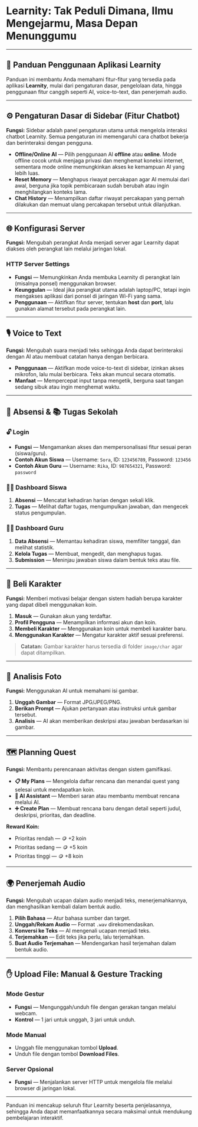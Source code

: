 # Learnity: Tak Peduli Dimana, Ilmu Mengejarmu, Masa Depan Menunggumu

---

## 📖 Panduan Penggunaan Aplikasi Learnity

Panduan ini membantu Anda memahami fitur-fitur yang tersedia pada aplikasi **Learnity**, mulai dari pengaturan dasar, pengelolaan data, hingga penggunaan fitur canggih seperti AI, voice-to-text, dan penerjemah audio.

---

## ⚙️ Pengaturan Dasar di Sidebar (Fitur Chatbot)

**Fungsi:** Sidebar adalah panel pengaturan utama untuk mengelola interaksi chatbot Learnity. Semua pengaturan ini memengaruhi cara chatbot bekerja dan berinteraksi dengan pengguna.

* **Offline/Online AI** — Pilih penggunaan AI **offline** atau **online**. Mode offline cocok untuk menjaga privasi dan menghemat koneksi internet, sementara mode online memungkinkan akses ke kemampuan AI yang lebih luas.
* **Reset Memory** — Menghapus riwayat percakapan agar AI memulai dari awal, berguna jika topik pembicaraan sudah berubah atau ingin menghilangkan konteks lama.
* **Chat History** — Menampilkan daftar riwayat percakapan yang pernah dilakukan dan memuat ulang percakapan tersebut untuk dilanjutkan.

---

## 🌐 Konfigurasi Server

**Fungsi:** Mengubah perangkat Anda menjadi server agar Learnity dapat diakses oleh perangkat lain melalui jaringan lokal.

### HTTP Server Settings

* **Fungsi** — Memungkinkan Anda membuka Learnity di perangkat lain (misalnya ponsel) menggunakan browser.
* **Keunggulan** — Ideal jika perangkat utama adalah laptop/PC, tetapi ingin mengakses aplikasi dari ponsel di jaringan Wi-Fi yang sama.
* **Penggunaan** — Aktifkan fitur server, tentukan **host** dan **port**, lalu gunakan alamat tersebut pada perangkat lain.

---

## 🎙️ Voice to Text

**Fungsi:** Mengubah suara menjadi teks sehingga Anda dapat berinteraksi dengan AI atau membuat catatan hanya dengan berbicara.

* **Penggunaan** — Aktifkan mode voice-to-text di sidebar, izinkan akses mikrofon, lalu mulai berbicara. Teks akan muncul secara otomatis.
* **Manfaat** — Mempercepat input tanpa mengetik, berguna saat tangan sedang sibuk atau ingin menghemat waktu.

---

## 📅 Absensi & 📚 Tugas Sekolah

### 🔓 Login

* **Fungsi** — Mengamankan akses dan mempersonalisasi fitur sesuai peran (siswa/guru).
* **Contoh Akun Siswa** — Username: `Sora`, ID: `123456789`, Password: `123456`
* **Contoh Akun Guru** — Username: `Rika`, ID: `987654321`, Password: `password`

### 🧑‍🎓 Dashboard Siswa

1. **Absensi** — Mencatat kehadiran harian dengan sekali klik.
2. **Tugas** — Melihat daftar tugas, mengumpulkan jawaban, dan mengecek status pengumpulan.

### 👩‍🏫 Dashboard Guru

1. **Data Absensi** — Memantau kehadiran siswa, memfilter tanggal, dan melihat statistik.
2. **Kelola Tugas** — Membuat, mengedit, dan menghapus tugas.
3. **Submission** — Meninjau jawaban siswa dalam bentuk teks atau file.

---

## 🛒 Beli Karakter

**Fungsi:** Memberi motivasi belajar dengan sistem hadiah berupa karakter yang dapat dibeli menggunakan koin.

1. **Masuk** — Gunakan akun yang terdaftar.
2. **Profil Pengguna** — Menampilkan informasi akun dan koin.
3. **Membeli Karakter** — Menggunakan koin untuk membeli karakter baru.
4. **Menggunakan Karakter** — Mengatur karakter aktif sesuai preferensi.

> **Catatan:** Gambar karakter harus tersedia di folder `image/char` agar dapat ditampilkan.

---

## 📸 Analisis Foto

**Fungsi:** Menggunakan AI untuk memahami isi gambar.

1. **Unggah Gambar** — Format JPG/JPEG/PNG.
2. **Berikan Prompt** — Ajukan pertanyaan atau instruksi untuk gambar tersebut.
3. **Analisis** — AI akan memberikan deskripsi atau jawaban berdasarkan isi gambar.

---

## 🗺️ Planning Quest

**Fungsi:** Membantu perencanaan aktivitas dengan sistem gamifikasi.

* **📋 My Plans** — Mengelola daftar rencana dan menandai quest yang selesai untuk mendapatkan koin.
* **🤖 AI Assistant** — Memberi saran atau membantu membuat rencana melalui AI.
* **➕ Create Plan** — Membuat rencana baru dengan detail seperti judul, deskripsi, prioritas, dan deadline.

**Reward Koin:**

* Prioritas rendah — 🪙 +2 koin
* Prioritas sedang — 🪙 +5 koin
* Prioritas tinggi — 🪙 +8 koin

---

## 🌍 Penerjemah Audio

**Fungsi:** Mengubah ucapan dalam audio menjadi teks, menerjemahkannya, dan menghasilkan kembali dalam bentuk audio.

1. **Pilih Bahasa** — Atur bahasa sumber dan target.
2. **Unggah/Rekam Audio** — Format `.wav` direkomendasikan.
3. **Konversi ke Teks** — AI mengenali ucapan menjadi teks.
4. **Terjemahkan** — Edit teks jika perlu, lalu terjemahkan.
5. **Buat Audio Terjemahan** — Mendengarkan hasil terjemahan dalam bentuk audio.

---

## ✋ Upload File: Manual & Gesture Tracking

### Mode Gestur

* **Fungsi** — Mengunggah/unduh file dengan gerakan tangan melalui webcam.
* **Kontrol** — 1 jari untuk unggah, 3 jari untuk unduh.

### Mode Manual

* Unggah file menggunakan tombol **Upload**.
* Unduh file dengan tombol **Download Files**.

### Server Opsional

* **Fungsi** — Menjalankan server HTTP untuk mengelola file melalui browser di jaringan lokal.

---

Panduan ini mencakup seluruh fitur Learnity beserta penjelasannya, sehingga Anda dapat memanfaatkannya secara maksimal untuk mendukung pembelajaran interaktif.
